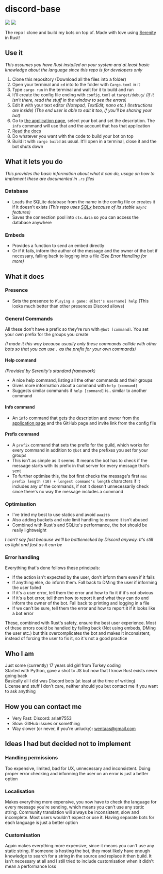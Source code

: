 # discord-base
[![](https://img.shields.io/static/v1?color=f48fb1&labelColor=f48fb1&label=discord&message=join&logo=discord&logoColor=ffffff&style=for-the-badge)](https://discord.gg/u6NyRUnNED)
[![](https://img.shields.io/static/v1?color=f48fb1&labelColor=f48fb1&label=docs‎‎‎‎‎‎‎‎‎‎‎&message=read&logo=rust&style=for-the-badge)](https://aria-7553.github.io/discord-base/discord_base)

The repo I clone and build my bots on top of. Made with love using [Serenity](https://github.com/serenity-rs/serenity) in Rust!

## Use it
*This assumes you have Rust installed on your system and at least basic knowledge about the language since this repo is for developers only*
1. Clone this repository (Download all the files into a folder)
2. Open your terminal and `cd` into to the folder with `Cargo.toml` in it
3. Type `cargo run` in the terminal and wait for it to build and run
4. It'll create the config file ending with `config.toml` at `target/debug/` *(If it isn't there, read the stuff in the window to see the errors)*
5. Edit it with your text editor *(Notepad, TextEdit, nano etc.)* *(Instructions are inside)* *(The end user is able to edit it too, if you'll be sharing your bot)*
6. Go to [the application page](https://discord.com/developers/applications), select your bot and set the description. The `info` command will use that and the account that has that application
7. [Read the docs](https://aria-7553.github.io/discord-base/discord_base/)
8. Do whatever you want with the code to build your bot on top
9. Build it with `cargo build` as usual. It'll open in a terminal, close it and the bot shuts down

## What it lets you do
*This provides the basic information about what it can do, usage on how to implement these are documented in `.rs` files*
### Database
- Loads the SQLite database from the name in the config file or creates it if it doesn't exists *(This repo uses [SQLx](https://github.com/launchbadge/sqlx) because of its stable `async` features)*
- Saves the connection pool into `ctx.data` so you can access the database anywhere
### Embeds
- Provides a function to send an embed directly
- Or if it fails, inform the author of the message and the owner of the bot if necessary, falling back to logging into a file *(See [Error Handling](#error-handling) for more)*

## What it does

### Presence
- Sets the presence to `Playing a game: @[bot's username] help` (This looks much better than other presences Discord allows)

### General Commands
All these don't have a prefix so they're run with `@bot [command]`. You set your own prefix for the groups you create

*(I made it this way because usually only these commands collide with other bots so that you can use `.` as the prefix for your own commands)*

#### Help command

*(Provided by Serenity's standard framework)*

- A nice help command, listing all the other commands and their groups
- Gives more information about a command with `help [command]`
- Suggests similar commands if `help [command]` is.. similar to another command

#### Info command
- An `info` command that gets the description and owner from [the application page](https://discord.com/developers/applications) and the GitHub page and invite link from the config file

#### Prefix command
- A `prefix` command that sets the prefix for the guild, which works for every command in addition to `@bot` and the prefixes you set for your groups
- This isn't as simple as it seems. It means the bot has to check if the message starts with its prefix in that server for every message that's sent
- To further optimise this, the bot first checks the message's first `max prefix length (10) + longest command's length` characters if it includes any of the commands, if not it doesn't unnecessarily check since there's no way the message includes a command

### Optimisation
- I've tried my best to use statics and avoid `await`s
- Also adding buckets and rate limit handling to ensure it isn't abused
- Combined with Rust's and SQLite's performance, the bot should be really lightweight

*I can't say fast because we'll be bottlenecked by Discord anyway. It's still as light and fast as it can be*

### Error handling
Everything that's done follows these principals:
- If the action isn't expected by the user, don't inform them even if it fails
- If anything else, do inform them. Fall back to DMing the user if informing the user failed
- If it's a user error, tell them the error and how to fix it if it's not obvious
- If it's a bot error, tell them how to report it and what they can do and inform the owner of the bot. Fall back to printing and logging in a file
- If we can't be sure, tell them the error and how to report it if it looks like a bot error  

These, combined with Rust's safety, ensure the best user experience. Most of these errors could be handled by falling back (Not using embeds, DMing the user etc.) but this overcomplicates the bot and makes it inconsistent, instead of forcing the user to fix it, so it's not a good practice

## Who I am
Just some (currently) 17 years old girl from Turkey coding  
Started with Python, gave a shot to JS but now that I know Rust exists never going back  
Basically all I did was Discord bots (at least at the time of writing)  
License and stuff I don't care, neither should you but contact me if you want to ask anything

## How you can contact me
- Very Fast: Discord: aria#7553
- Slow: GitHub issues or something
- Way slower (or never, if you're unlucky): wentaas@gmail.com

## Ideas I had but decided not to implement

### Handling permissions
Too expensive, limited, bad for UX, unnecessary and inconsistent. Doing proper error checking and informing the user on an error is just a better option

### Localisation
Makes everything more expensive, you now have to check the language for every message you're sending, which means you can't use any static string. Community translation will always be inconsistent, slow and incomplete. Most users wouldn't expect or use it. Having separate bots for each language is just a better option

### Customisation
Again makes everything more expensive, since it means you can't use any static string. If someone is hosting the bot, they most likely have enough knowledge to search for a string in the source and replace it then build. It isn't necessary at all and I still tried to include customisation when it didn't mean a performance loss

[docs]: https://docs.rs/serenity

